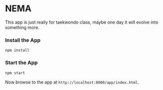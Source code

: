 # NEMA
This app is just really for taekwondo class, maybe one day it will evolve into something more.

### Install the App
```
npm install
```

### Start the App
```
npm start
```

Now browse to the app at
`http://localhost:8000/app/index.html`.

